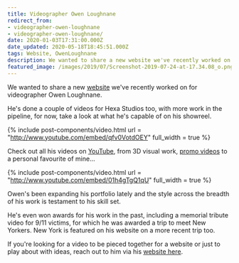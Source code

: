 ```yaml
---
title: Videographer Owen Loughnane
redirect_from:
- videographer-owen-loughnane
- videographer-owen-loughnane/
date: 2020-01-03T17:31:00.000Z
date_updated: 2020-05-18T18:45:51.000Z
tags: Website, OwenLoughnane
description: We wanted to share a new website we've recently worked on for videographer Owen Loughnane.
featured_image: /images/2019/07/Screenshot-2019-07-24-at-17.34.08_o.png
---
```


We wanted to share a new [website](https://owenloughnane.com) we've recently worked on for videographer Owen Loughnane.

He's done a couple of videos for Hexa Studios too, with more work in the pipeline, for now, take a look at what he's capable of on his showreel.

{% include post-components/video.html
	url = "http://www.youtube.com/embed/qfv0VotdOEY"
	full_width = true
%}


Check out all his videos on [YouTube](https://www.youtube.com/user/owenbeag6), from 3D visual work, [promo videos](https://thecanvastribe.co.uk/) to a personal favourite of mine...

{% include post-components/video.html
	url = "http://www.youtube.com/embed/01h4gTgQ1qU"
	full_width = true
%}

Owen's been expanding his portfolio lately and the style across the breadth of his work is testament to his skill set.

He's even won awards for his work in the past, including a memorial tribute video for 9/11 victims, for which he was awarded a trip to meet New Yorkers. New York is featured on his website on a more recent trip too.

If you're looking for a video to be pieced together for a website or just to play about with ideas, reach out to him via his [website here](https://owenloughnane.com/contact/).
